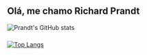 ## Olá, me chamo Richard Prandt


![Prandt's GitHub stats](https://github-readme-stats.vercel.app/api?username=prandt&show_icons=true&theme=radical)
###
[![Top Langs](https://github-readme-stats.vercel.app/api/top-langs/?username=prandt)](https://github.com/prandt/github-readme-stats)




